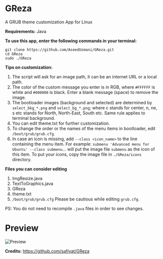 # GReza
A GRUB theme customization App for Linux

**Requirements:**
Java

**To use this app, enter the following commands in your terminal:**
```
git clone https://github.com/AseedUsmani/GReza.git 
cd GReza
sudo ./GReza
```

**Tips on customization:**
1) The script will ask for an image path, it can be an internet URL or a local path.
2) The color of the custom message you enter is in RGB, where `#FFFFFF` is white and `#000000` is black. Enter a blank message (space) to remove the image.
3) The bootloader images (background and selected) are determined by `select_bkg_*.png` and `select_bg_*.png`; where c stands for center, n, ne, s etc stands for North, North-East, South etc. Same rule applies to terminal background.
4) You can edit theme.txt for further customization.
5) To change the order or the names of the menu items in bootloader, edit `/boot/grub/grub.cfg`.
6) In case an icon is missing, add `--class <icon_name>` to the line containing the menu item. For example:
`submenu 'Advanced menu for Ubuntu' --class submenu`... will put the image file `submenu` as the icon of this item. To put your icons, copy the image file in `./GReza/icons` directory.

**Files you can consider editing**
1) ImgResize.java
2) TextToGraphics.java
3) GReza
4) theme.txt
5) `/boot/grub/grub.cfg`
Please be cautious while editing `grub.cfg`.

PS: You do not need to recompile `.java` files in order to see changes.

# Preview
![Preview](https://i.imgur.com/8LPgmMD.jpg)

**Credits:** https://github.com/safiyat/GReza
